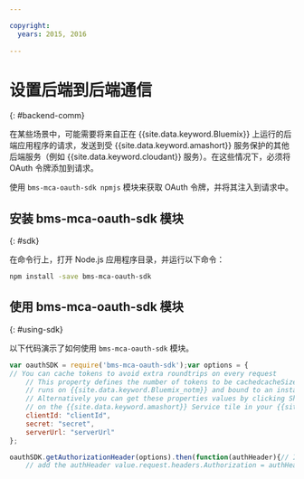 ```yaml
---

copyright:
  years: 2015, 2016
  
---
```


# 设置后端到后端通信
{: #backend-comm}

在某些场景中，可能需要将来自正在 {{site.data.keyword.Bluemix}} 上运行的后端应用程序的请求，发送到受 {{site.data.keyword.amashort}} 服务保护的其他后端服务（例如 {{site.data.keyword.cloudant}} 服务）。在这些情况下，必须将 OAuth 令牌添加到请求。

使用 `bms-mca-oauth-sdk npmjs` 模块来获取 OAuth 令牌，并将其注入到请求中。

## 安装 bms-mca-oauth-sdk 模块
{: #sdk}

在命令行上，打开 Node.js 应用程序目录，并运行以下命令：

```Bash
npm install -save bms-mca-oauth-sdk
```

## 使用 bms-mca-oauth-sdk 模块
{: #using-sdk}

以下代码演示了如何使用 `bms-mca-oauth-sdk` 模块。


``` JavaScript
var oauthSDK = require('bms-mca-oauth-sdk');var options = {
// You can cache tokens to avoid extra roundtrips on every request
	// This property defines the number of tokens to be cachedcacheSize: 100,// All of the below properties are retrieved automatically when your Node.js
	// runs on {{site.data.keyword.Bluemix_notm}} and bound to an instance of {{site.data.keyword.amashort}} Service.
	// Alternatively you can get these properties values by clicking Show Credentials
	// on the {{site.data.keyword.amashort}} Service tile in your {{site.data.keyword.Bluemix_notm}} application dashboardappId: "appId",				// Bleumix applicationGUID，即 tenantId
	clientId: "clientId",			
	secret: "secret",
	serverUrl: "serverUrl"
};

oauthSDK.getAuthorizationHeader(options).then(function(authHeader){// In the request that you want to send to the protected resource, 
	// add the authHeader value.request.headers.Authorization = authHeader;// Send request});

```
